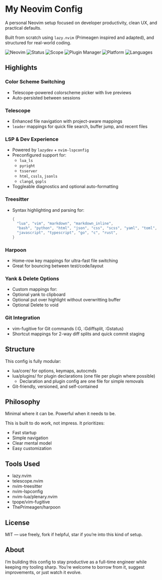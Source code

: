 # My Neovim Config

A personal Neovim setup focused on developer productivity, clean UX, and practical defaults.  

Built from scratch using `lazy.nvim` (Primeagen inspired and adapted), and structured for real-world coding.

![Neovim](https://img.shields.io/badge/Neovim-0.11+-green?logo=neovim)
![Status](https://img.shields.io/badge/Status-Active-brightgreen)
![Scope](https://img.shields.io/badge/Scope-Personal%20Use-blue)
![Plugin Manager](https://img.shields.io/badge/Plugin_Manager-Lazy.nvim-blueviolet)
![Platform](https://img.shields.io/badge/Platform-macOS_|_Linux-lightgrey)
![Languages](https://img.shields.io/badge/Languages-ts_|_py_|_html_|_lua_|_go_|_json_|_css-ff69b4)


## Highlights

### Color Scheme Switching
- Telescope-powered colorscheme picker with live previews
- Auto-persisted between sessions

### Telescope
- Enhanced file navigation with project-aware mappings
- `leader` mappings for quick file search, buffer jump, and recent files

### LSP & Dev Experience
- Powered by `lazydev` + `nvim-lspconfig`
- Preconfigured support for:
  - `lua_ls`
  - `pyright`
  - `tsserver`
  - `html`, `cssls`, `jsonls`
  - `clangd`, `gopls`
- Toggleable diagnostics and optional auto-formatting

### Treesitter
- Syntax highlighting and parsing for:
  ```lua
  {
    "lua", "vim", "markdown", "markdown_inline",
    "bash", "python", "html", "json", "css", "scss", "yaml", "toml",
    "javascript", "typescript", "go", "c", "rust",
  }
  ```

### Harpoon
- Home-row key mappings for ultra-fast file switching
- Great for bouncing between test/code/layout

### Yank & Delete Options
- Custom mappings for:
- Optional yank to clipboard
- Optional put over highlight without overwritting buffer
- Optional Delete to void

### Git Integration
- vim-fugitive for Git commands (:G, :Gdiffsplit, :Gstatus)
- Shortcut mappings for 2-way diff splits and quick commit staging


## Structure

This config is fully modular:
- lua/core/ for options, keymaps, autocmds
- lua/plugins/ for plugin declarations (one file per plugin where possible)
	- Declaration and plugin config are one file for simple removals
- Git-friendly, versioned, and self-contained


## Philosophy

Minimal where it can be. Powerful when it needs to be.

This is built to do work, not impress. It prioritizes:
- Fast startup
- Simple navigation
- Clear mental model
- Easy customization


## Tools Used
- lazy.nvim
- telescope.nvim
- nvim-treesitter
- nvim-lspconfig
- nvim-lua/plenary.nvim
- tpope/vim-fugitive
- ThePrimeagen/harpoon


## License

MIT — use freely, fork if helpful, star if you’re into this kind of setup.


## About

I’m building this config to stay productive as a full-time engineer while keeping my tooling sharp.
You’re welcome to borrow from it, suggest improvements, or just watch it evolve.
